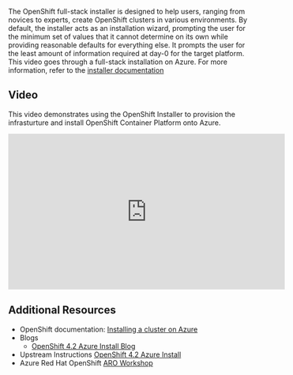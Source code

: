 The OpenShift full-stack installer is designed to help users, ranging from
novices to experts, create OpenShift clusters in various environments. By
default, the installer acts as an installation wizard, prompting the user for
the minimum set of values that it cannot determine on its own while providing
reasonable defaults for everything else. It prompts the user for the least
amount of information required at day-0 for the target platform. This video
goes through a full-stack installation on Azure. For more information, refer
to the [installer
documentation](https://docs.openshift.com/container-platform/4.2/installing/installing_azure/installing-azure-account.html)

## Video

This video demonstrates using the OpenShift Installer to provision the
infrasturture and install OpenShift Container Platform onto Azure.

<iframe width="560" height="315" src="https://www.youtube.com/embed/c4UbHQ3nR-8" frameborder="0" allow="accelerometer; autoplay; encrypted-media; gyroscope; picture-in-picture" allowfullscreen></iframe>

## Additional Resources

* OpenShift documentation: [Installing a cluster on Azure](https://docs.openshift.com/container-platform/4.2/installing/installing_azure/installing-azure-account.html)
* Blogs
  * [OpenShift 4.2 Azure Install Blog](https://blog.openshift.com/openshift-4-2-on-azure-preview/)
* Upstream Instructions [OpenShift 4.2 Azure Install](https://github.com/openshift/installer/tree/master/docs/user/azure)
* Azure Red Hat OpenShift [ARO Workshop](https://mojo.redhat.com/people/dcain/blog/2019/10/16/azure-red-hat-openshift-aro-rhpds-enablement)
